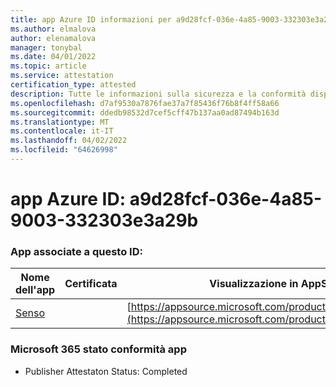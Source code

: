 ```yaml
---
title: app Azure ID informazioni per a9d28fcf-036e-4a85-9003-332303e3a29b
ms.author: elmalova
author: elenamalova
manager: tonybal
ms.date: 04/01/2022
ms.topic: article
ms.service: attestation
certification_type: attested
description: Tutte le informazioni sulla sicurezza e la conformità disponibili per a9d28fcf-036e-4a85-9003-332303e3a29b.
ms.openlocfilehash: d7af9530a7876fae37a7f85436f76b8f4ff58a66
ms.sourcegitcommit: ddedb98532d7cef5cff47b137aa0ad87494b163d
ms.translationtype: MT
ms.contentlocale: it-IT
ms.lasthandoff: 04/02/2022
ms.locfileid: "64626998"
---
```

# <a name="azure-app-id-a9d28fcf-036e-4a85-9003-332303e3a29b"></a>app Azure ID: a9d28fcf-036e-4a85-9003-332303e3a29b


### <a name="apps-associated-with-this-id"></a>App associate a questo ID:
| **Nome dell'app** | **Certificata** | **Visualizzazione in AppSource** |
|--------------|---------------|-----------------------|
| [Senso](../forward/WA200002571.md) |  | [https://appsource.microsoft.com/product/office/WA200002571](https://appsource.microsoft.com/product/office/WA200002571) |

### <a name="microsoft-365-app-compliance-status"></a>Microsoft 365 stato conformità app
- Publisher Attestaton Status: Completed
